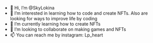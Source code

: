 - 👋 Hi, I’m @SkyLokina
- 👀 I’m interested in learning how to code and create NFTs. Also are looking for ways to improve life by coding
- 🌱 I’m currently learning how to create NFTs
- 💞️ I’m looking to collaborate on making games and NFTs
- 📫 You can reach me by instagram: Lp_heart

<!---
SkyLokina/SkyLokina is a ✨ special ✨ repository because its `README.md` (this file) appears on your GitHub profile.
You can click the Preview link to take a look at your changes.
--->
